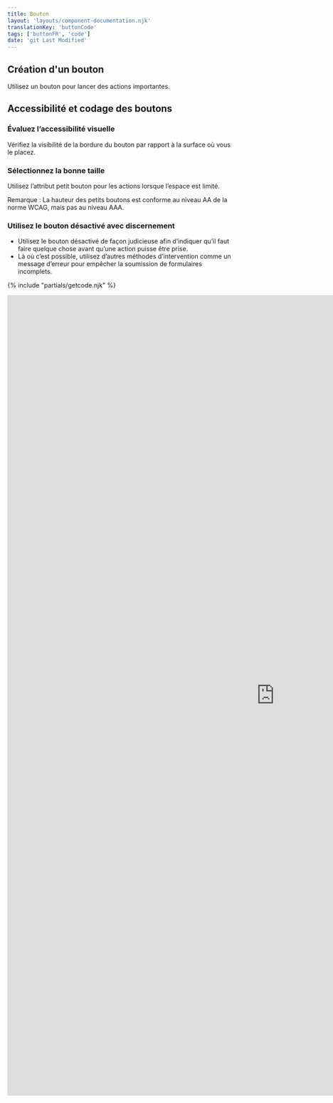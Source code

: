 ```yaml
---
title: Bouton
layout: 'layouts/component-documentation.njk'
translationKey: 'buttonCode'
tags: ['buttonFR', 'code']
date: 'git Last Modified'
---
```


## Création d'un bouton

Utilisez un bouton pour lancer des actions importantes.

## Accessibilité et codage des boutons

### Évaluez l’accessibilité visuelle

Vérifiez la visibilité de la bordure du bouton par rapport à la surface où vous le placez.

### Sélectionnez la bonne taille

Utilisez l’attribut petit bouton pour les actions lorsque l’espace est limité.

Remarque : La hauteur des petits boutons est conforme au niveau AA de la norme WCAG, mais pas au niveau AAA.

### Utilisez le bouton désactivé avec discernement

- Utilisez le bouton désactivé de façon judicieuse afin d’indiquer qu’il faut faire quelque chose avant qu’une action puisse être prise.
- Là où c’est possible, utilisez d’autres méthodes d’intervention comme un message d’erreur pour empêcher la soumission de formulaires incomplets.

{% include "partials/getcode.njk" %}

<iframe
  title="Survol des propriétés et des évènements relatifs à gcds-button."
  src="https://cds-snc.github.io/gcds-components/iframe.html?viewMode=docs&demo=true&singleStory=true&id=components-button--events-properties&lang=fr"
  width="1200"
  height="1800"
  style="display: block; margin: 0 auto;"
  frameBorder="0"
  allow="clipboard-write"
></iframe>
